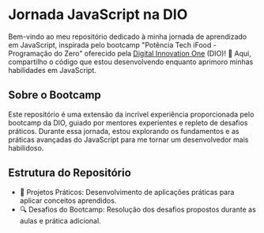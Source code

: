 # **Jornada JavaScript na DIO**
Bem-vindo ao meu repositório dedicado à minha jornada de aprendizado em JavaScript, inspirada pelo bootcamp "Potência Tech iFood - Programação do Zero" oferecido pela [Digital Innovation One](https://www.dio.me/) (DIO)! 🚀 Aqui, compartilho o código que estou desenvolvendo enquanto aprimoro minhas habilidades em JavaScript.

## **Sobre o Bootcamp**
Este repositório é uma extensão da incrível experiência proporcionada pelo bootcamp da DIO, guiado por mentores experientes e repleto de desafios práticos. Durante essa jornada, estou explorando os fundamentos e as práticas avançadas do JavaScript para me tornar um desenvolvedor mais habilidoso.

## **Estrutura do Repositório**
- 🚀 Projetos Práticos: Desenvolvimento de aplicações práticas para aplicar conceitos aprendidos.
- 🔍 Desafios do Bootcamp: Resolução dos desafios propostos durante as aulas e prática adicional.
